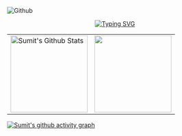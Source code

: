![Github](https://github.com/HackWithSumit/HackWithSumit/assets/120317751/2a5afb24-838a-448d-94b0-bc77ef6befb6)



<p align="center">
<a href="https://github.com/HackWithSumit">
    <img src="https://readme-typing-svg.demolab.com?font=Georgia&size=18&duration=2000&pause=100&multiline=true&width=500&height=80&lines=Sumit+Ghosh;Researcher+%7C+Cybersecurity+Student+%7C+Android+Developer;Python Programmer+%7C+WebApplication Pentester+%7C+" alt="Typing SVG" />
</a>
<br/>

                                                            


</p>  

  
<p align=center>           

  
    
</p>




<p align="center">
<table>
<tr>
  
  <td>
  <a href="https://github.com/HackWithSumit">
  <img align="center" src="https://github-readme-stats-samirpaul.vercel.app/api?username=HackWithSumit&show_icons=true&include_all_commits=true&theme=dark" alt="Sumit's Github Stats" height="180rem" />
  </a>
  </td>
    
  <td> 
<a href="https://github.com/HackWithSumit"><img align="center" src="https://github-readme-stats-samirpaul.vercel.app/api/top-langs/?username=HackWithSumit&layout=compact&theme=dark" height="180rem"/></a>
  </td>
    
</tr>
</table>
</p>

<p align=center>
    
[![Sumit's github activity graph](https://github-readme-activity-graph.cyclic.app/graph?username=HackWithSumit&theme=github)](https://github.com/HackWithSumit/github-readme-activity-graph)
    
</p>    
